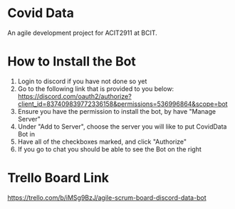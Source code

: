 # Covid Data
An agile development project for ACIT2911 at BCIT.

# How to Install the Bot
1. Login to discord if you have not done so yet
2. Go to the following link that is provided to you below: 
https://discord.com/oauth2/authorize?client_id=837409839772336158&permissions=536996864&scope=bot
3. Ensure you have the permission to install the bot, by have "Manage Server"
4. Under "Add to Server", choose the server you will like to put CovidData Bot in 
5. Have all of the checkboxes marked, and click "Authorize"
6. If you go to chat you should be able to see the Bot on the right

# Trello Board Link
https://trello.com/b/iMSg9BzJ/agile-scrum-board-discord-data-bot

